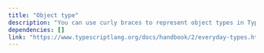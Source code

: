 ```yaml
---
title: "Object type"
description: "You can use curly braces to represent object types in TypeScript."
dependencies: []
link: "https://www.typescriptlang.org/docs/handbook/2/everyday-types.html#object-types"
---
```

